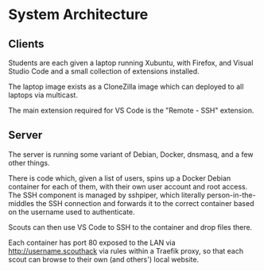 # System Architecture

## Clients

Students are each given a laptop running Xubuntu, with Firefox, and Visual Studio Code and a small collection of extensions installed.

The laptop image exists as a CloneZilla image which can deployed to all laptops via multicast.

The main extension required for VS Code is the "Remote - SSH" extension.

## Server

The server is running some variant of Debian, Docker, dnsmasq, and a few other things.

There is code which, given a list of users, spins up a Docker Debian container for each of them, with their own user account and root access. The SSH component is managed by sshpiper, which literally person-in-the-middles the SSH connection and forwards it to the correct container based on the username used to authenticate.

Scouts can then use VS Code to SSH to the container and drop files there.

Each container has port 80 exposed to the LAN via http://username.scouthack via rules within a Traefik proxy, so that each scout can browse to their own (and others') local website.
